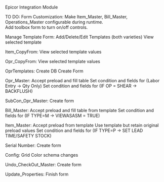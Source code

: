 Epicor Integration Module

TO DO:
Form Customization:
Make Item_Master, Bill_Master, Operations_Master configurable during runtime.  
Add toolbox form to turn on/off controls.

Manage Template Form:
Add/Delete/Edit Templates (both varieties)
View selected template

Item_CopyFrom:
View selected template values

Opr_CopyFrom:
View selected template values

OprTemplates:
Create DB
Create Form

Opr_Master:
Accept preload and fill table
Set condition and fields for (Labor Entry -> Qty Only)
Set condition and fields for (IF OP = SHEAR -> BACKFLUSH)

SubCon_Opr_Master:
Create form

Bill_Master:
Accept preload and fill table from template
Set condition and fields for (IF TYPE=M -> VIEWASASM = TRUE)


Item_Master:
Accept preload from template
Use template but retain original preload values
Set condition and fields for (IF TYPE=P -> SET LEAD TIME/SAFETY STOCK)

Serial Number:
Create form

Config:
Grid Color schema changes

Undo_CheckOut_Master:
Create form

Update_Properties:
Finish form





